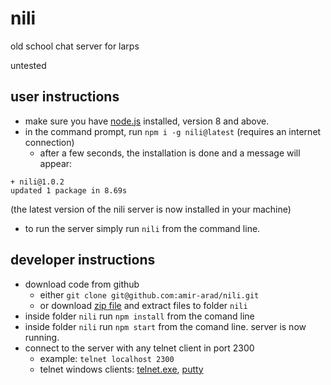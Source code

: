 # nili
old school chat server for larps

untested
## user instructions
 - make sure you have [node.js](https://nodejs.org/) installed, version 8 and above.
 - in the command prompt, run `npm i -g nili@latest` (requires an internet connection)
    - after a few seconds, the installation is done and a message will appear:
```commandline
+ nili@1.0.2
updated 1 package in 8.69s
```
(the latest version of the nili server is now installed in your machine)
 - to run the server simply run `nili` from the command line.

## developer instructions
 - download code from github
   - either `git clone git@github.com:amir-arad/nili.git`
   - or download [zip file](https://github.com/amir-arad/nili/archive/master.zip) and extract files to folder `nili`
 - inside folder `nili` run `npm install` from the comand line
 - inside folder `nili` run `npm start` from the comand line. server is now running.
 - connect to the server with any telnet client in port 2300
   - example: `telnet localhost 2300`
   - telnet windows clients: [telnet.exe](https://technet.microsoft.com/en-us/library/cc771275(v=ws.10).aspx), [putty](http://www.putty.org/)
  
